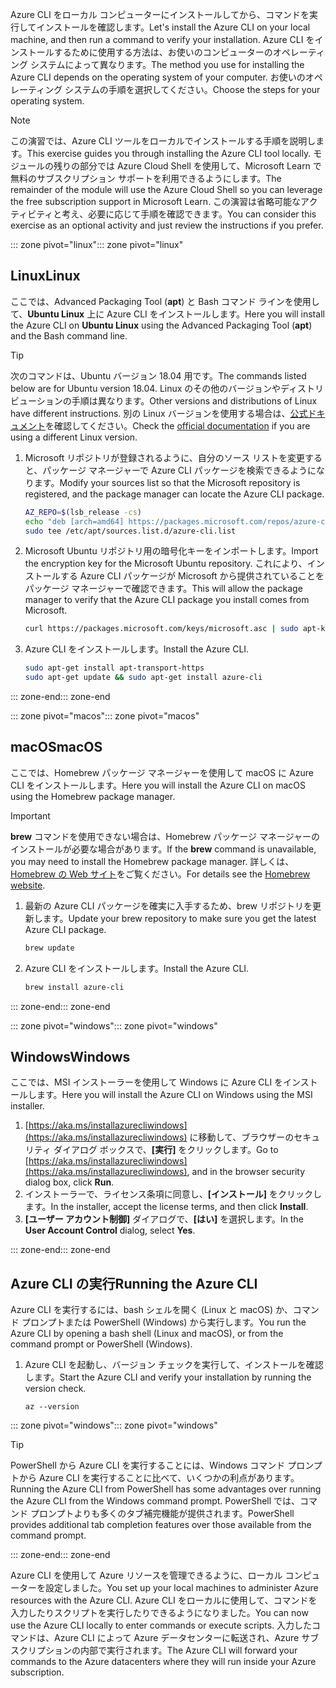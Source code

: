 <span data-ttu-id="dc12c-101">Azure CLI をローカル コンピューターにインストールしてから、コマンドを実行してインストールを確認します。</span><span class="sxs-lookup"><span data-stu-id="dc12c-101">Let's install the Azure CLI on your local machine, and then run a command to verify your installation.</span></span> <span data-ttu-id="dc12c-102">Azure CLI をインストールするために使用する方法は、お使いのコンピューターのオペレーティング システムによって異なります。</span><span class="sxs-lookup"><span data-stu-id="dc12c-102">The method you use for installing the Azure CLI depends on the operating system of your computer.</span></span> <span data-ttu-id="dc12c-103">お使いのオペレーティング システムの手順を選択してください。</span><span class="sxs-lookup"><span data-stu-id="dc12c-103">Choose the steps for your operating system.</span></span>

> [!NOTE]
> <span data-ttu-id="dc12c-104">この演習では、Azure CLI ツールをローカルでインストールする手順を説明します。</span><span class="sxs-lookup"><span data-stu-id="dc12c-104">This exercise guides you through installing the Azure CLI tool locally.</span></span> <span data-ttu-id="dc12c-105">モジュールの残りの部分では Azure Cloud Shell を使用して、Microsoft Learn で無料のサブスクリプション サポートを利用できるようにします。</span><span class="sxs-lookup"><span data-stu-id="dc12c-105">The remainder of the module will use the Azure Cloud Shell so you can leverage the free subscription support in Microsoft Learn.</span></span> <span data-ttu-id="dc12c-106">この演習は省略可能なアクティビティと考え、必要に応じて手順を確認できます。</span><span class="sxs-lookup"><span data-stu-id="dc12c-106">You can consider this exercise as an optional activity and just review the instructions if you prefer.</span></span>

<span data-ttu-id="dc12c-107">::: zone pivot="linux"</span><span class="sxs-lookup"><span data-stu-id="dc12c-107">::: zone pivot="linux"</span></span>

## <a name="linux"></a><span data-ttu-id="dc12c-108">Linux</span><span class="sxs-lookup"><span data-stu-id="dc12c-108">Linux</span></span>

<span data-ttu-id="dc12c-109">ここでは、Advanced Packaging Tool (**apt**) と Bash コマンド ラインを使用して、**Ubuntu Linux** 上に Azure CLI をインストールします。</span><span class="sxs-lookup"><span data-stu-id="dc12c-109">Here you will install the Azure CLI on **Ubuntu Linux** using the Advanced Packaging Tool (**apt**) and the Bash command line.</span></span>

> [!TIP]
> <span data-ttu-id="dc12c-110">次のコマンドは、Ubuntu バージョン 18.04 用です。</span><span class="sxs-lookup"><span data-stu-id="dc12c-110">The commands listed below are for Ubuntu version 18.04.</span></span> <span data-ttu-id="dc12c-111">Linux のその他のバージョンやディストリビューションの手順は異なります。</span><span class="sxs-lookup"><span data-stu-id="dc12c-111">Other versions and distributions of Linux have different instructions.</span></span> <span data-ttu-id="dc12c-112">別の Linux バージョンを使用する場合は、[公式ドキュメント](https://docs.microsoft.com/cli/azure/install-azure-cli)を確認してください。</span><span class="sxs-lookup"><span data-stu-id="dc12c-112">Check the [official documentation](https://docs.microsoft.com/cli/azure/install-azure-cli) if you are using a different Linux version.</span></span>

1. <span data-ttu-id="dc12c-113">Microsoft リポジトリが登録されるように、自分のソース リストを変更すると、パッケージ マネージャーで Azure CLI パッケージを検索できるようになります。</span><span class="sxs-lookup"><span data-stu-id="dc12c-113">Modify your sources list so that the Microsoft repository is registered, and the package manager can locate the Azure CLI package.</span></span>

    ```bash
    AZ_REPO=$(lsb_release -cs)
    echo "deb [arch=amd64] https://packages.microsoft.com/repos/azure-cli/ $AZ_REPO main" | \
    sudo tee /etc/apt/sources.list.d/azure-cli.list
    ```

1. <span data-ttu-id="dc12c-114">Microsoft Ubuntu リポジトリ用の暗号化キーをインポートします。</span><span class="sxs-lookup"><span data-stu-id="dc12c-114">Import the encryption key for the Microsoft Ubuntu repository.</span></span> <span data-ttu-id="dc12c-115">これにより、インストールする Azure CLI パッケージが Microsoft から提供されていることをパッケージ マネージャーで確認できます。</span><span class="sxs-lookup"><span data-stu-id="dc12c-115">This will allow the package manager to verify that the Azure CLI package you install comes from Microsoft.</span></span>

    ```bash
    curl https://packages.microsoft.com/keys/microsoft.asc | sudo apt-key add -
    ```

1. <span data-ttu-id="dc12c-116">Azure CLI をインストールします。</span><span class="sxs-lookup"><span data-stu-id="dc12c-116">Install the Azure CLI.</span></span>

    ```bash
    sudo apt-get install apt-transport-https
    sudo apt-get update && sudo apt-get install azure-cli
    ```

<span data-ttu-id="dc12c-117">::: zone-end</span><span class="sxs-lookup"><span data-stu-id="dc12c-117">::: zone-end</span></span>

<span data-ttu-id="dc12c-118">::: zone pivot="macos"</span><span class="sxs-lookup"><span data-stu-id="dc12c-118">::: zone pivot="macos"</span></span>

## <a name="macos"></a><span data-ttu-id="dc12c-119">macOS</span><span class="sxs-lookup"><span data-stu-id="dc12c-119">macOS</span></span>

<span data-ttu-id="dc12c-120">ここでは、Homebrew パッケージ マネージャーを使用して macOS に Azure CLI をインストールします。</span><span class="sxs-lookup"><span data-stu-id="dc12c-120">Here you will install the Azure CLI on macOS using the Homebrew package manager.</span></span>

> [!IMPORTANT]
> <span data-ttu-id="dc12c-121">**brew** コマンドを使用できない場合は、Homebrew パッケージ マネージャーのインストールが必要な場合があります。</span><span class="sxs-lookup"><span data-stu-id="dc12c-121">If the **brew** command is unavailable, you may need to install the Homebrew package manager.</span></span> <span data-ttu-id="dc12c-122">詳しくは、[Homebrew の Web サイト](https://brew.sh/)をご覧ください。</span><span class="sxs-lookup"><span data-stu-id="dc12c-122">For details see the [Homebrew website](https://brew.sh/).</span></span>

1. <span data-ttu-id="dc12c-123">最新の Azure CLI パッケージを確実に入手するため、brew リポジトリを更新します。</span><span class="sxs-lookup"><span data-stu-id="dc12c-123">Update your brew repository to make sure you get the latest Azure CLI package.</span></span>

    ```bash
    brew update
    ```

1. <span data-ttu-id="dc12c-124">Azure CLI をインストールします。</span><span class="sxs-lookup"><span data-stu-id="dc12c-124">Install the Azure CLI.</span></span>

    ```bash
    brew install azure-cli
    ```

<span data-ttu-id="dc12c-125">::: zone-end</span><span class="sxs-lookup"><span data-stu-id="dc12c-125">::: zone-end</span></span>

<span data-ttu-id="dc12c-126">::: zone pivot="windows"</span><span class="sxs-lookup"><span data-stu-id="dc12c-126">::: zone pivot="windows"</span></span>

## <a name="windows"></a><span data-ttu-id="dc12c-127">Windows</span><span class="sxs-lookup"><span data-stu-id="dc12c-127">Windows</span></span>

<span data-ttu-id="dc12c-128">ここでは、MSI インストーラーを使用して Windows に Azure CLI をインストールします。</span><span class="sxs-lookup"><span data-stu-id="dc12c-128">Here you will install the Azure CLI on Windows using the MSI installer.</span></span>

1. <span data-ttu-id="dc12c-129">[https://aka.ms/installazurecliwindows](https://aka.ms/installazurecliwindows) に移動して、ブラウザーのセキュリティ ダイアログ ボックスで、**[実行]** をクリックします。</span><span class="sxs-lookup"><span data-stu-id="dc12c-129">Go to [https://aka.ms/installazurecliwindows](https://aka.ms/installazurecliwindows), and in the browser security dialog box, click **Run**.</span></span>
1. <span data-ttu-id="dc12c-130">インストーラーで、ライセンス条項に同意し、**[インストール]** をクリックします。</span><span class="sxs-lookup"><span data-stu-id="dc12c-130">In the installer, accept the license terms, and then click **Install**.</span></span>
1. <span data-ttu-id="dc12c-131">**[ユーザー アカウント制御]** ダイアログで、**[はい]** を選択します。</span><span class="sxs-lookup"><span data-stu-id="dc12c-131">In the **User Account Control** dialog, select **Yes**.</span></span>

<span data-ttu-id="dc12c-132">::: zone-end</span><span class="sxs-lookup"><span data-stu-id="dc12c-132">::: zone-end</span></span>

## <a name="running-the-azure-cli"></a><span data-ttu-id="dc12c-133">Azure CLI の実行</span><span class="sxs-lookup"><span data-stu-id="dc12c-133">Running the Azure CLI</span></span>

<span data-ttu-id="dc12c-134">Azure CLI を実行するには、bash シェルを開く (Linux と macOS) か、コマンド プロンプトまたは PowerShell (Windows) から実行します。</span><span class="sxs-lookup"><span data-stu-id="dc12c-134">You run the Azure CLI by opening a bash shell (Linux and macOS), or from the command prompt or PowerShell (Windows).</span></span>

1. <span data-ttu-id="dc12c-135">Azure CLI を起動し、バージョン チェックを実行して、インストールを確認します。</span><span class="sxs-lookup"><span data-stu-id="dc12c-135">Start the Azure CLI and verify your installation by running the version check.</span></span>

    ```azurecli
    az --version
    ```

<span data-ttu-id="dc12c-136">::: zone pivot="windows"</span><span class="sxs-lookup"><span data-stu-id="dc12c-136">::: zone pivot="windows"</span></span>

> [!TIP]
> <span data-ttu-id="dc12c-137">PowerShell から Azure CLI を実行することには、Windows コマンド プロンプトから Azure CLI を実行することに比べて、いくつかの利点があります。</span><span class="sxs-lookup"><span data-stu-id="dc12c-137">Running the Azure CLI from PowerShell has some advantages over running the Azure CLI from the Windows command prompt.</span></span> <span data-ttu-id="dc12c-138">PowerShell では、コマンド プロンプトよりも多くのタブ補完機能が提供されます。</span><span class="sxs-lookup"><span data-stu-id="dc12c-138">PowerShell provides additional tab completion features over those available from the command prompt.</span></span>

<span data-ttu-id="dc12c-139">::: zone-end</span><span class="sxs-lookup"><span data-stu-id="dc12c-139">::: zone-end</span></span>

<span data-ttu-id="dc12c-140">Azure CLI を使用して Azure リソースを管理できるように、ローカル コンピューターを設定しました。</span><span class="sxs-lookup"><span data-stu-id="dc12c-140">You set up your local machines to administer Azure resources with the Azure CLI.</span></span> <span data-ttu-id="dc12c-141">Azure CLI をローカルに使用して、コマンドを入力したりスクリプトを実行したりできるようになりました。</span><span class="sxs-lookup"><span data-stu-id="dc12c-141">You can now use the Azure CLI locally to enter commands or execute scripts.</span></span> <span data-ttu-id="dc12c-142">入力したコマンドは、Azure CLI によって Azure データセンターに転送され、Azure サブスクリプションの内部で実行されます。</span><span class="sxs-lookup"><span data-stu-id="dc12c-142">The Azure CLI will forward your commands to the Azure datacenters where they will run inside your Azure subscription.</span></span>